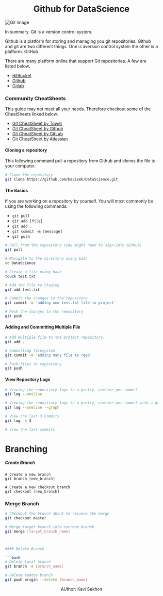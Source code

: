 # <center> Github for DataScience </center>

![Git Image](https://miro.medium.com/max/1600/1*OY34A4uBsawmGoqpBV3UaA.png)

In summary. Git is a version control system.

Github is a platform for storing and managing you git repositories. Github and git are two different things. One is  aversion control system the other is a platform. GitHub

There are many platform online that support Git repositories. A few are listed below.

 - [BitBucket]()
 - [Github]()
 - [Gitlab]()

### Community CheatSheets

This guide may not meet all your needs. Therefore checkout some of the CheatSheets linked below.

- [Git CheatSheet by Tower](https://www.git-tower.com/blog/git-cheat-sheet/)
- [Git CheatSheet by Github](https://github.github.com/training-kit/downloads/github-git-cheat-sheet.pdf)
- [Git CheatSheet by GitLab](https://about.gitlab.com/images/press/git-cheat-sheet.pdf)
- [Git CheatSheet by Atlassian]( https://www.atlassian.com/git/tutorials/atlassian-git-cheatsheet)

#### Cloning a repository

This following command pull a repository from Github and clones the file to your computer.

```bash
# Clone the repository
git clone https://github.com/kavisek/DataScience.git
```

#### The Basics

If you are working on a repository by yourself. You will most commonly be using the following commands.

- `git pull`
- `git add [file]`
- `git add .`
- `git commit -m [message]`
- `git push`

```bash
# Pull from the repository (you might need to sign-into Github)
git pull

# Navigate to the directory using bash
cd DataScience

# Create a file using bash
touch test.txt

# Add the file to Staging
git add test.txt

# Commit the changes to the repository
git commit -m 'adding new test.txt file to project'

# Push the changes to the repository
git push
```

#### Adding and Committing Multiple File
```bash
# Add multiple file to the project repository.
git add .

# Committing filesystem
git commit -m 'adding many file to repo'

# Push files to repository
git push
```


#### View Repository Logs

```bash
# Viewing the repository logs in a pretty, oneline per commit
git log --oneline

# Viewing the repository logs in a pretty, oneline per commit with a graph
git log --oneline --graph

# View the last 3 Commits
git log -n 3

# View the last commits  

```

# Branching

##### Create Branch

```
# Create a new branch
git branch [new_branch]

# Create a new checkout branch
git checkout [new_branch]
```


### Merge Branch

```bash
# Checkout the branch about to recieve the merge
git checkout master

# Merge target branch into current branch
git merge [target_branch_name]



#### Delete Branch

```bash
# Delete local branch
git branch -d [branch_name]

# Delete remote branch
git push origin --delete [branch_name]
```




















<center> AUthor: Kavi Sekhon </center>
